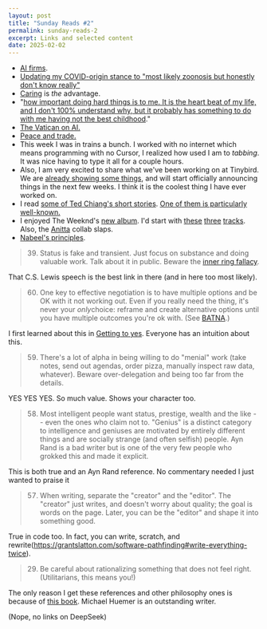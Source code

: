 ```yaml
---
layout: post
title: "Sunday Reads #2"
permalink: sunday-reads-2
excerpt: Links and selected content
date: 2025-02-02
---
```


- [AI firms](https://www.dwarkeshpatel.com/p/ai-firm).
- [Updating my COVID-origin stance to "most likely zoonosis but honestly don't know really"](https://www.astralcodexten.com/p/practically-a-book-review-rootclaim?m)
- [Caring](https://grantslatton.com/nobody-cares) is *the* advantage.
- "[how important doing hard things is to me. It is the heart beat of my life, and I don't 100% understand why, but it probably has something to do with me having not the best childhood](https://vinay.sh/i-am-rich-and-have-no-idea-what-to-do-with-my-life/)."
- [The Vatican on AI.](https://www.vatican.va/roman_curia/congregations/cfaith/documents/rc_ddf_doc_20250128_antiqua-et-nova_en.html?utm_source=pocket_shared)
- [Peace and trade.](https://marginalrevolution.com/marginalrevolution/2025/02/peace-and-free-trade.html?utm_source=pocket_saves)
- This week I was in trains a bunch. I worked with no internet which means programming with no Cursor, I realized how used I am to *tabbing*. It was nice having to type it all for a couple hours.
- Also, I am very excited to share what we've been working on at Tinybird. We are [already showing some things](https://x.com/tinybirdco/status/1882096210036830541), and will start officially announcing things in the next few weeks. I think it is the coolest thing I have ever worked on.
- I read [some of Ted Chiang's short stories](https://www.goodreads.com/book/show/223380.Stories_of_Your_Life_and_Others). [One of them is particularly well-known.](https://youtu.be/ZLO4X6UI8OY?feature=shared)
- I enjoyed The Weeknd's [new album](https://open.spotify.com/album/3OxfaVgvTxUTy7276t7SPU?si=jEJ9N0f6QgWTZhe77vq-SQ). I'd start with [these](https://open.spotify.com/track/5673WA8EEUSPx1ir26lhGW?si=a6c26c3606924f43) [three](https://open.spotify.com/track/5ZDKPFRZC6QlJpf8bCIXTs?si=155b6034babc4a07) [tracks](https://open.spotify.com/track/2gyHr9WqZeMtzJOpWGuGo6?si=b45b238b57d245e5). Also, the [Anitta](https://open.spotify.com/track/7DY756WOLyOz2Xnhw4EFiC?si=2d3dc8ca8c2a4f8f) collab slaps.
- [Nabeel's principles](https://nabeelqu.substack.com/p/principles).

> 39. Status is fake and transient. Just focus on substance and doing valuable work. Talk about it in public. Beware the [inner ring fallacy](https://www.lewissociety.org/innerring/).
>

That C.S. Lewis speech is the best link in there (and in here too most likely).

> 60. One key to effective negotiation is to have multiple options and be OK with it not working out. Even if you really need the thing, it's never your *only*choice: reframe and create alternative options until you have multiple outcomes you're ok with. (See [BATNA](https://en.wikipedia.org/wiki/Best_alternative_to_a_negotiated_agreement#Walk-away_BATNA).)
>

I first learned about this in [Getting to yes](https://en.wikipedia.org/wiki/Getting_to_Yes). Everyone has an intuition about this.

> 59. There's a lot of alpha in being willing to do "menial" work (take notes, send out agendas, order pizza, manually inspect raw data, whatever). Beware over-delegation and being too far from the details.
>

YES YES YES. So much value. Shows your character too.

> 58. Most intelligent people want status, prestige, wealth and the like -- even the ones who claim not to. "Genius" is a distinct category to intelligence and geniuses are motivated by entirely different things and are socially strange (and often selfish) people. Ayn Rand is a bad writer but is one of the very few people who grokked this and made it explicit.
>

This is both true and an Ayn Rand reference. No commentary needed I just wanted to praise it

> 57. When writing, separate the "creator" and the "editor". The "creator" just writes, and doesn't worry about quality; the goal is words on the page. Later, you can be the "editor" and shape it into something good.
>

True in code too. In fact, you can write, scratch, and rewrite(https://grantslatton.com/software-pathfinding#write-everything-twice).



> 29. Be careful about rationalizing something that does not feel right. (Utilitarians, this means you!)
>

The only reason I get these references and other philosophy ones is because of [this book](https://www.goodreads.com/en/book/show/57610167-knowledge-reality-and-value). Michael Huemer is an outstanding writer.

(Nope, no links on DeepSeek)